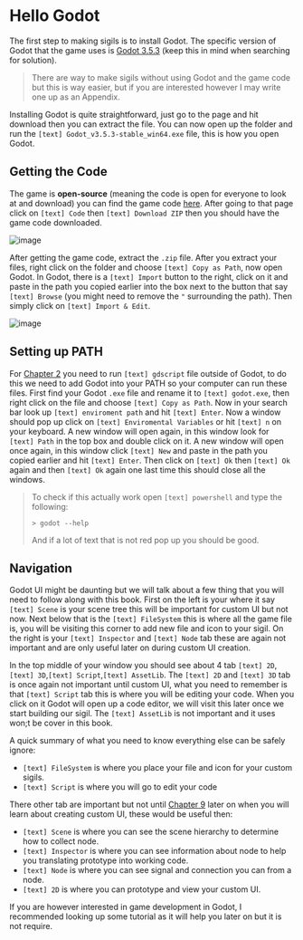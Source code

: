 # Hello Godot

The first step to making sigils is to install Godot. The specific version of Godot that the game uses is [Godot 3.5.3](godotengine.org/download/3.x/) (keep this in mind when searching for solution).

> There are way to make sigils without using Godot and the game code but this is way easier, but if you are interested however I may write one up as an Appendix.

Installing Godot is quite straightforward, just go to the page and hit download then you can extract the file. You can now open up the folder and run the `[text] Godot_v3.5.3-stable_win64.exe` file, this is how you open Godot.

## Getting the Code

The game is **open-source** (meaning the code is open for everyone to look at and download) you can find the game code [here](https://github.com/107zxz/inscr-onln). After going to that page click on `[text] Code` then `[text] Download ZIP` then you should have the game code downloaded.

![image](https://github.com/Mouthless-Stoat/sigil101/assets/89868169/52c58fb1-a5f0-4699-885d-cd01c927d93e)

After getting the game code, extract the `.zip` file. After you extract your files, right click on the folder and choose `[text] Copy as Path`, now open Godot. In Godot, there is a `[text] Import` button to the right, click on it and paste in the path you copied earlier into the box next to the button that say `[text] Browse` (you might need to remove the `"` surrounding the path). Then simply click on `[text] Import & Edit`.

![image](https://github.com/Mouthless-Stoat/sigil101/assets/89868169/6f83aa31-8826-4437-9dac-ff2ab5b40f41)

## Setting up PATH

For [Chapter 2](../ch02/ch02-hello-programming.md) you need to run `[text] gdscript` file outside of Godot, to do this we need to add Godot into your PATH so your computer can run these files. First find your Godot `.exe` file and rename it to `[text] godot.exe`, then right click on the file and choose `[text] Copy as Path`. Now in your search bar look up `[text] enviroment path` and hit `[text] Enter`. Now a window should pop up click on `[text] Enviromental Variables` or hit `[text] n` on your keyboard. A new window will open again, in this window look for `[text] Path` in the top box and double click on it. A new window will open once again, in this window click `[text] New` and paste in the path you copied earlier and hit `[text] Enter`. Then click on `[text] Ok` then `[text] Ok` again and then `[text] Ok` again one last time this should close all the windows.

> To check if this actually work open `[text] powershell` and type the following:
>
> ```pwsh
> > godot --help
> ```
>
> And if a lot of text that is not red pop up you should be good.

## Navigation

Godot UI might be daunting but we will talk about a few thing that you will need to follow along with this book. First on the left is your where it say `[text] Scene` is your scene tree this will be important for custom UI but not now. Next below that is the `[text] FileSystem` this is where all the game file is, you will be visiting this corner to add new file and icon to your sigil. On the right is your `[text] Inspector` and `[text] Node` tab these are again not important and are only useful later on during custom UI creation.

In the top middle of your window you should see about 4 tab `[text] 2D`, `[text] 3D`,`[text] Script`,`[text] AssetLib`. The `[text] 2D` and `[text] 3D` tab is once again not important until custom UI, what you need to remember is that `[text] Script` tab this is where you will be editing your code. When you click on it Godot will open up a code editor, we will visit this later once we start building our sigil. The `[text] AssetLib` is not important and it uses won;t be cover in this book.

A quick summary of what you need to know everything else can be safely ignore:

-   `[text] FileSystem` is where you place your file and icon for your custom sigils.
-   `[text] Script` is where you will go to edit your code

There other tab are important but not until [Chapter 9]() later on when you will learn about creating custom UI, these would be useful then:

-   `[text] Scene` is where you can see the scene hierarchy to determine how to collect node.
-   `[text] Inspector` is where you can see information about node to help you translating prototype into working code.
-   `[text] Node` is where you can see signal and connection you can from a node.
-   `[text] 2D` is where you can prototype and view your custom UI.

If you are however interested in game development in Godot, I recommended looking up some tutorial as it will help you later on but it is not require.
